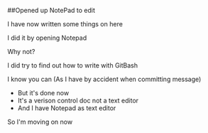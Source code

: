 
##Opened up NotePad to edit

I have now written some things on here

I did it by opening Notepad

Why not?

I did try to find out how to write with GitBash 

I know you can (As I have by accident when committing message)

* But it's done now
* It's a verison control doc not a text editor
* And I have Notepad as text editor

So I'm moving on now
